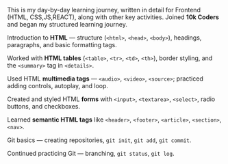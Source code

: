 This is my day-by-day learning journey, written in detail for Frontend (HTML, CSS,JS,REACT), along with other key activities.
Joined **10k Coders** and began my structured learning journey.

Introduction to **HTML** — structure (`<html>`, `<head>`, `<body>`), headings, paragraphs, and basic formatting tags.  

Worked with **HTML tables** (`<table>`, `<tr>`, `<td>`, `<th>`), border styling, and the `<summary>` tag in `<details>`. 

Used HTML **multimedia tags** — `<audio>`, `<video>`, `<source>`; practiced adding controls, autoplay, and loop.

Created and styled HTML **forms** with `<input>`, `<textarea>`, `<select>`, radio buttons, and checkboxes. 

Learned **semantic HTML tags** like `<header>`, `<footer>`, `<article>`, `<section>`, `<nav>`.  

Git basics — creating repositories, `git init`, `git add`, `git commit`. 

Continued practicing Git — branching, `git status`, `git log`.  
